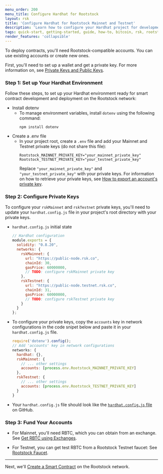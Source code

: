 ```yaml
---
menu_order: 200
menu_title: Configure Hardhat for Rootstock
layout: rsk
title: 'Configure Hardhat for Rootstock Mainnet and Testnet'
description: 'Learn how to configure your Hardhat project for development on Rootstock testnet and mainnet'
tags: quick-start, getting-started, guide, how-to, bitcoin, rsk, rootstock, blockchain
render_features: 'collapsible'
---
```


To deploy contracts, you'll need Rootstock-compatible accounts. You can use existing accounts or create new ones.

First, you'll need to set up a wallet and get a private key. For more information on, see [Private Keys and Public Keys](https://dev.rootstock.io/guides/quickstart/browser/#private-keys-and-public-keys).

### Step 1: Set up Your Hardhat Environment

Follow these steps, to set up your Hardhat environment ready for smart contract development and deployment on the Rootstock network:

[](#top "collapsible")
- Install dotenv 
  - To manage environment variables, install `dotenv` using the following command:
    ```shell
    npm install dotenv
    ```
- Create a .env file
  - In your project root, create a `.env` file and add your Mainnet and Testnet private keys (do not share this file):
    ```shell
    Rootstock_MAINNET_PRIVATE_KEY="your_mainnet_private_key"
    Rootstock_TESTNET_PRIVATE_KEY="your_testnet_private_key"
    ```
    Replace `"your_mainnet_private_key"` and `"your_testnet_private_key"` with your private keys. For information on how to retrieve your private keys, see [How to export an account's private key](https://support.metamask.io/hc/en-us/articles/360015289632-How-to-export-an-account-s-private-key).

### Step 2: Configure Private Keys

To configure your `rskMainnet` and `rskTestnet` private keys, you'll need to update your `hardhat.config.js` file in your project's root directory with your private keys.

- `hardhat.config.js` initial state
    ```js
    // Hardhat configuration
    module.exports = {
      solidity: "0.8.20",
      networks: {
        rskMainnet: {
          url: "https://public-node.rsk.co",
          chainId: 30,
          gasPrice: 60000000,
          // TODO: configure rskMainnet private key
        },
        rskTestnet: {
          url: "https://public-node.testnet.rsk.co",
          chainId: 31,
          gasPrice: 60000000,
          // TODO: configure rskTestnet private key
        }
      }
    };
    ```

- To configure your private keys, copy the `accounts` key in network configurations in the code snipet below and paste it in your `hardhat.config.js` file.

  ```js
  require('dotenv').config();
  // Add 'accounts' key in network configurations
  networks: {
    hardhat: {},
    rskMainnet: {
      // ... other settings
      accounts: [process.env.Rootstock_MAINNET_PRIVATE_KEY]
    },
    rskTestnet: {
      // ... other settings
      accounts: [process.env.Rootstock_TESTNET_PRIVATE_KEY]
    }
  }
  ```

- Your `hardhat.config.js` file should look like the [`hardhat.config.js` file](https://github.com/jesus-iov/rootstock-quick-start-guide/blob/feat/complete/hardhat.config.js) on GitHub.

### Step 3: Fund Your Accounts

- For Mainnet, you'll need RBTC, which you can obtain from an exchange. See [Get RBTC using Exchanges](https://dev.rootstock.io/guides/get-crypto-on-rsk/rbtc-exchanges/).

- For Testnet, you can get test RBTC from a Rootstock Testnet faucet: See [Rootstock Faucet](https://faucet.rootstock.io/).

---
Next, we'll [Create a Smart Contract](/guides/quickstart/hardhat/write-smart-contract/) on the Rootstock network.

